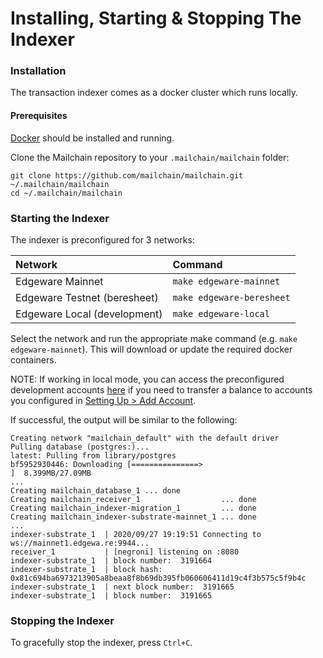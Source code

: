 # Installing, Starting & Stopping The Indexer

### Installation

The transaction indexer comes as a docker cluster which runs locally.

#### Prerequisites

[Docker](https://www.docker.com/) should be installed and running.

Clone the Mailchain repository to your `.mailchain/mailchain` folder:

```text
git clone https://github.com/mailchain/mailchain.git ~/.mailchain/mailchain
cd ~/.mailchain/mailchain
```

### Starting the Indexer

The indexer is preconfigured for 3 networks:

| Network | Command |
| :--- | :--- |
| Edgeware Mainnet | `make edgeware-mainnet` |
| Edgeware Testnet \(beresheet\) | `make edgeware-beresheet` |
| Edgeware Local \(development\) | `make edgeware-local` |

Select the network and run the appropriate make command \(e.g. `make edgeware-mainnet`\). This will download or update the required docker containers.

NOTE: If working in local mode, you can access the preconfigured development accounts [here](https://polkadot.js.org/apps/?rpc=ws%3A%2F%2F127.0.0.1%3A9944#/accounts) if you need to transfer a balance to accounts you configured in [Setting Up &gt; Add Account](../ethereum-instructions/setting-up.md#add-account).

If successful, the output will be similar to the following:

```text
Creating network "mailchain_default" with the default driver
Pulling database (postgres:)...
latest: Pulling from library/postgres
bf5952930446: Downloading [===============>                                   ]  8.399MB/27.09MB
...
Creating mailchain_database_1 ... done
Creating mailchain_receiver_1                  ... done
Creating mailchain_indexer-migration_1         ... done
Creating mailchain_indexer-substrate-mainnet_1 ... done
...
indexer-substrate_1  | 2020/09/27 19:19:51 Connecting to ws://mainnet1.edgewa.re:9944...
receiver_1           | [negroni] listening on :8080
indexer-substrate_1  | block number:  3191664
indexer-substrate_1  | block hash:  0x81c694ba6973213905a8beaa8f8b69db395fb060606411d19c4f3b575c5f9b4c
indexer-substrate_1  | next block number:  3191665
indexer-substrate_1  | block number:  3191665
```

### Stopping the Indexer

To gracefully stop the indexer, press `Ctrl+C`.

### 

